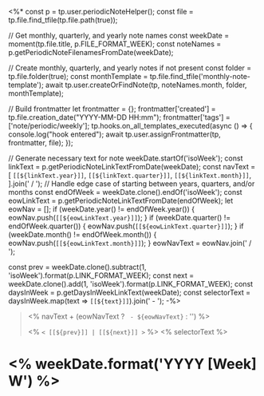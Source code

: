 <%*
const p = tp.user.periodicNoteHelper();
const file = tp.file.find_tfile(tp.file.path(true));

// Get monthly, quarterly, and yearly note names
const weekDate = moment(tp.file.title, p.FILE_FORMAT_WEEK);
const noteNames = p.getPeriodicNoteFilenamesFromDate(weekDate);

// Create monthly, quarterly, and yearly notes if not present
const folder = tp.file.folder(true);
const monthTemplate = tp.file.find_tfile('monthly-note-template');
await tp.user.createOrFindNote(tp, noteNames.month, folder, monthTemplate);

// Build frontmatter
let frontmatter = {};
frontmatter['created'] = tp.file.creation_date("YYYY-MM-DD HH:mm");
frontmatter['tags'] = ['note/periodic/weekly'];
tp.hooks.on_all_templates_executed(async () => {
	console.log("hook entered");
	await tp.user.assignFrontmatter(tp, frontmatter, file);
});

// Generate necessary text for note
weekDate.startOf('isoWeek');
const linkText = p.getPeriodicNoteLinkTextFromDate(weekDate);
const navText = [
`[[${linkText.year}]]`,
`[[${linkText.quarter}]]`,
`[[${linkText.month}]]`,
].join(' / ');
// Handle edge case of starting between years, quarters, and/or months
const endOfWeek = weekDate.clone().endOf('isoWeek');
const eowLinkText = p.getPeriodicNoteLinkTextFromDate(endOfWeek);
let eowNav = [];
if (weekDate.year() != endOfWeek.year()) {
	eowNav.push(`[[${eowLinkText.year}]]`);
}
if (weekDate.quarter() != endOfWeek.quarter()) {
	eowNav.push(`[[${eowLinkText.quarter}]]`);
}
if (weekDate.month() != endOfWeek.month()) {
	eowNav.push(`[[${eowLinkText.month}]]`);
}
eowNavText = eowNav.join(' / ');

const prev = weekDate.clone().subtract(1, 'isoWeek').format(p.LINK_FORMAT_WEEK);
const next = weekDate.clone().add(1, 'isoWeek').format(p.LINK_FORMAT_WEEK);
const daysInWeek = p.getDaysInWeekLinkText(weekDate);
const selectorText = daysInWeek.map(text => `[[${text}]]`).join(' - ');
-%>
> <% navText + (eowNavText ? ` - ${eowNavText}` : '') %>
> 
> <% `< [[${prev}]] | [[${next}]] >` %>
> <% selectorText %>
# <% weekDate.format('YYYY [Week] W') %>